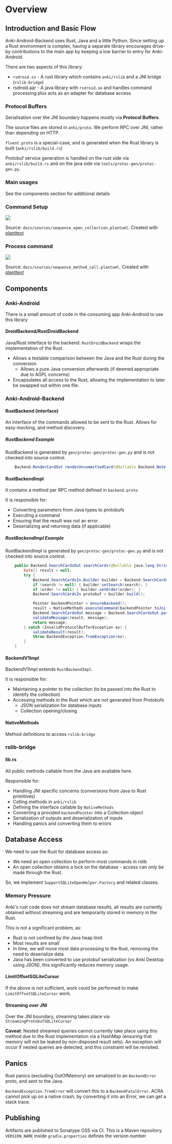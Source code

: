 # Overview

## Introduction and Basic Flow

Anki-Android-Backend uses Rust, Java and a little Python. Since setting up a Rust environment is complex, having a separate library encourages drive-by contributions to the main app by keeping a low barrier to entry for Anki-Android.

There are two aspects of this library:

* `rsdroid.so` - A rust library which contains `anki/rslib` and a JNI bridge (`rslib-bridge`)
* rsdroid.aar - A java library with `rsdroid.so` and handles command processing plus acts as an adapter for database access

### Protocol Buffers

Serialisation over the JNI boundary happens mostly via **Protocol Buffers**.

The source files are stored in `anki/proto`. We perform RPC over JNI, rather than depending on HTTP.

`fluent.proto` is a special-case, and is generated when the Rust library is built (`anki/rslib/build.rs`)

Protobuf service generation is handled on the rust side via `anki/rslib/build.rs` and on the java side via `tools/protoc-gen/protoc-gen.py`.

### Main usages

See the components section for additional details

### Command Setup

![](https://www.planttext.com/api/plantuml/img/ZLLDZzem4BtxLupsi0Af8FNAeThjqWE7TYMazj9MaUDCmKkmhV44YNzVEmci7Q8bkIJnl3VpvYjvyYo9csCjf69Bq5tPiuV68maNS5ff9mt3jl6y9gkhhr8Tq5GHD3mJfMrC9UaC3y_ce1VFfehMHMz-o1psXpzPrtxCyElpvkZgIvXBX1GOhX-IzGc_8-zjvPTlyYHx_PaXqKM-rkMY95tjCDSJpfVa8xV5T924AKD6EQF5HK8q5MMlS4UsSP3cBuI8vOJ5bzighi0wD2-shb6njcOjMPRIuyn9tiz1t116dAn04Kf6M9UmCQ6xHY4ymWxvwcq-wYXjGQyawcvXxv8wAI833yX1WJKd98Q81RRWoBAzuIIT_23UQrQHZPaB4RlQ5VQrPAaDEAiDXvhEh45WVSHvYqa3vF5MWCOtXFthR1IVJKqdCCTdWCX8PcKCdvX7_1DoGzTSnWDaAJWahprdZ3XpQNs21dYltiGiqsupVOBopFZxxzIS1-46IMVm2fMj44AGoT1sakw1eun2NNKKSIMxvPl4j5HqErGOMpIk2aztYI47KD90YV5hMSMfbqgXzs4PwWdTxseyeUi9yAFvVjcZEi2_y1L78ajtyLlqpXgFeFrbcPVVZexFopzcsqtcwLB0E6JnBWOEsz-4U0fluN_o7m00)

Source: `docs/sources/sequence_open_collection.plantuml`. Created with [planttext](https://www.planttext.com/)

### Process command

![](https://www.planttext.com/api/plantuml/img/bPH1ZzCm48Nl_XMZFQNIjg9mAnBQ1VQ0n7802Gvq5JcnTsis6KVZSKibVZpZ90Kd1R7aK4MUzxqPFpjLLu4rSMmRfMls1CCpUGyGWoNLYSxLhjF8y346ValUcTUwVhHeacY-fYeVqMWwmiKrFhhbDPfKNOxbYudXkFXv_QxjcfFRoIWNolD1izlRMyixRyBgczxhSSn98MjFeN7LiY9d7koqhQolA2IsrmoIZDGo-9JeTGb8fR8Q9tmW7pl8jwbK2WsMhywpsa2m_DxNkhbr6Dc6BpPmiNws0ANEnAF1Fza1_JErWThZtXA3ansmXuuy-pamIMy3zhkjfS4RtxOQJT4nNSBwnILKHxPVxnOlrKIV3B88KyU_SPaiKNcE6w28vOYMYGX5ngfS-mJsUUaGBVs7nQU3ute77cNaBHfRUsCbj2xo5YNpHj9lxbTDohziXmCe3t82MoJBaH1yP16d-z5dl4NvZ2oH_9wMpYQOn3RQ53TjnySVwKBT97enJssMzN2wlNywttxtJqCqkleN0eMx1zwHF-1Pn_dD_EtHpveyzbALGCsu2wNKbGZbl-Kd)

Source: `docs/sources/sequence_method_call.plantuml`. Created with [planttext](https://www.planttext.com/)

## Components

### Anki-Android

There is a small amount of code in the consuming app Anki-Android to use this library

#### DroidBackend/RustDroidBackend

Java/Rust interface to the backend. `RustDroidBackend` wraps the implementation of the Rust.

* Allows a testable comparison between the Java and the Rust during the conversion
  * Allows a pure Java conversion afterwards (if deemed appropriate due to AGPL concerns)
* Encapsulates all access to the Rust, allowing the implementation to later be swapped out within one file.

### Anki-Android-Backend

#### RustBackend (interface)

An interface of the commands allowed to be sent to the Rust. Allows for easy mocking, and method discovery.

##### RustBackend Example

RustBackend is generated by `gen/protoc-gen/protoc-gen.py` and is not checked into source control.

```java
    Backend.RenderCardOut renderUncommittedCard(@Nullable Backend.Note note, int cardOrd, @Nullable com.google.protobuf.ByteString template, boolean fillEmpty);
```

#### RustBackendImpl

It contains a method per RPC method defined in `backend.proto`

It is responsible for:

* Converting parameters from Java types to protobufs
* Executing a command
* Ensuring that the result was not an error
* Deserializing and returning data (if applicable)

##### RustBackendImpl Example

RustBackendImpl is generated by `gen/protoc-gen/protoc-gen.py` and is not checked into source control.

```java
    public Backend.SearchCardsOut searchCards(@Nullable java.lang.String search, @Nullable Backend.SortOrder order) { 
        byte[] result = null;
        try {
            Backend.SearchCardsIn.Builder builder = Backend.SearchCardsIn.newBuilder();
            if (search != null) { builder.setSearch(search); }
            if (order != null) { builder.setOrder(order); }
            Backend.SearchCardsIn protobuf = builder.build();

            Pointer backendPointer = ensureBackend();
            result = NativeMethods.executeCommand(backendPointer.toJni(), 9, protobuf.toByteArray());
            Backend.SearchCardsOut message = Backend.SearchCardsOut.parseFrom(result);
            validateMessage(result, message);
            return message;
        } catch (InvalidProtocolBufferException ex) {
            validateResult(result);
            throw BackendException.fromException(ex);
        }
    }
```

#### BackendV1Impl

BackendV1Impl extends `RustBackendImpl`.

It is responsible for:

* Maintaining a pointer to the collection (to be passed into the Rust to identify the collection)
* Accessing methods in the Rust which are not generated from Protobufs
  * JSON serialization for database inputs
  * Collection opening/closing

#### NativeMethods

Method definitions to access `rslib-bridge`

### rslib-bridge

#### lib.rs

All public methods callable from the Java are available here.

Responsible for:

* Handling JNI specific concerns (conversions from Java to Rust primitives)
* Calling methods in `anki/rslib`
* Defining the interface callable by `NativeMethods`
* Converting a provided `backendPointer` into a Collection object
* Serialization of outputs and deserialization of inputs
* Handling panics and converting them to errors

## Database Access

We need to use the Rust for database access as:

* We need an open collection to perform most commands in rslib
* An open collection obtains a lock on the database - access can only be made through the Rust.

So, we implement `SupportSQLiteOpenHelper.Factory` and related classes.

### Memory Pressure

Anki's rust code does not stream database results, all results are currently obtained without streaming and are temporarily stored in memory in the Rust.

This is not a significant problem, as:

* Rust is not confined by the Java heap limit
* Most results are small
* In time, we will move most data processing to the Rust, removing the need to deserialize data
* Java has been converted to use protobuf serialization (vs Anki Desktop using JSON), this significantly reduces memory usage.

#### LimitOffsetSQLiteCursor

If the above is not sufficient, work could be performed to make `LimitOffsetSQLiteCursor` work.

#### Streaming over JNI

Over the JNI boundary, streaming takes place via `StreamingProtobufSQLiteCursor`

**Caveat**: Nested streamed queries cannot currently take place using this method due to the Rust implementation via a HashMap (ensuring that memory will not be leaked by non-disposed result sets). An exception will occur if nested queries are detected, and this constraint will be revisited.

## Panics

Rust panics (excluding OutOfMemory) are serialized to an `BackendError` proto, and sent to the Java.

`BackendException.fromError` will convert this to a `BackendFatalError`. ACRA cannot pick up on a native crash, by converting it into an Error, we can get a stack trace.

## Publishing

Artifacts are published to Sonatype OSS via CI. This is a Maven repository. `VERSION_NAME` inside `gradle.properties` defines the version number
